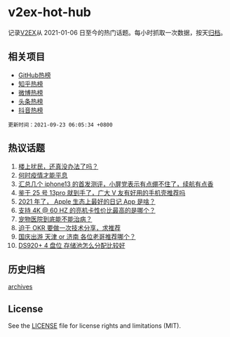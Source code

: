 # v2ex-hot-hub

 记录[V2EX](https://www.v2ex.com/)从 2021-01-06 日至今的热门话题。每小时抓取一次数据，按天[归档](archives)。
 
 ## 相关项目

- [GitHub热榜](https://github.com/lonnyzhang423/github-hot-hub)
- [知乎热榜](https://github.com/lonnyzhang423/zhihu-hot-hub)
- [微博热榜](https://github.com/lonnyzhang423/weibo-hot-hub)
- [头条热榜](https://github.com/lonnyzhang423/toutiao-hot-hub)
- [抖音热榜](https://github.com/lonnyzhang423/douyin-hot-hub)


 `更新时间：2021-09-23 06:05:34 +0800`

## 热议话题

1. [楼上扰民，还真没办法了吗？](https://www.v2ex.com/t/803299)
1. [何时疫情才能平息](https://www.v2ex.com/t/803300)
1. [汇总几个 iphone13 的首发测评，小屏党表示有点绷不住了，续航有点香](https://www.v2ex.com/t/803266)
1. [鉴于 25 号 13pro 就到手了，广大 V 友有好用的手机壳推荐吗](https://www.v2ex.com/t/803288)
1. [2021 年了， Apple 生态上最好的日记 App 是啥？](https://www.v2ex.com/t/803289)
1. [支持 4K @ 60 HZ 的亮机卡性价比最高的是哪个？](https://www.v2ex.com/t/803357)
1. [宠物医院到底能不能治病？](https://www.v2ex.com/t/803284)
1. [迫于 OKR 要做一次技术分享，求推荐](https://www.v2ex.com/t/803296)
1. [国庆出游 天津 or 济南 各位老哥推荐哪个？](https://www.v2ex.com/t/803344)
1. [DS920+ 4 盘位 存储池怎么分配比较好](https://www.v2ex.com/t/803273)

## 历史归档

[archives](archives)

## License

See the [LICENSE](LICENSE) file for license rights and limitations (MIT).
